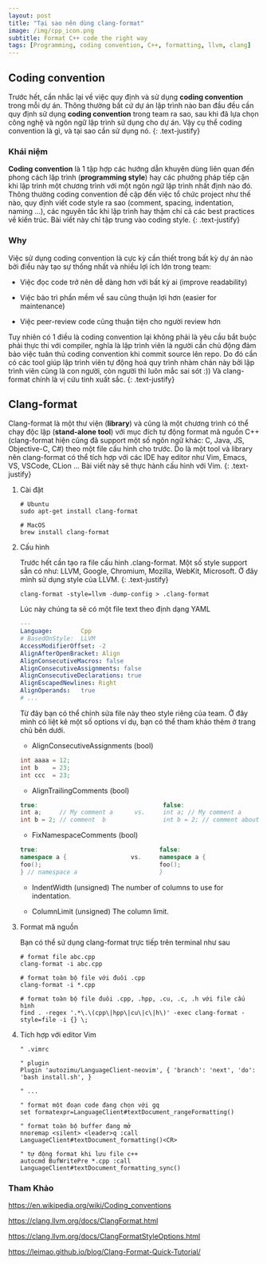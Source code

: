 ```yaml
---
layout: post
title: "Tại sao nên dùng clang-format"
image: /img/cpp_icon.png
subtitle: Format C++ code the right way
tags: [Programming, coding convention, C++, formatting, llvm, clang]
---
```


## Coding convention

Trước hết, cần nhắc lại về việc quy định và sử dụng **coding convention** trong mỗi dự án.
Thông thường bất cứ dự án lập trình nào ban đầu đều cần quy định sử dụng **coding convention** trong team ra sao, sau khi đã lựa chọn công nghệ và ngôn ngữ lập trình sử dụng cho dự án. Vậy cụ thể coding convention là gì, và tại sao cần sử dụng nó.
{: .text-justify}

### Khái niệm

**Coding convention** là 1 tập hợp các hướng dẫn khuyên dùng liên quan đến phong cách lập trình (**programming style**) hay các phướng pháp tiếp cận khi lập trình một chương trình với một ngôn ngữ lập trình nhất định nào đó. Thông thường coding convention đề cập đến việc tổ chức project như thế nào, quy định viết code style ra sao (comment, spacing, indentation, naming ...), các nguyên tắc khi lập trình hay thậm chí cả các best practices về kiến trúc. Bài viết này chỉ tập trung vào coding style.
{: .text-justify}

### Why

Việc sử dụng coding convention là cực kỳ cần thiết trong bất kỳ dự án nào bởi điều này tạo sự thống nhất và nhiều lợi ích lớn trong team:

- Việc đọc code trở nên dễ dàng hơn với bất kỳ ai (improve readability)

- Việc bảo trì phần mềm về sau cũng thuận lợi hơn (easier for maintenance)

- Việc peer-review code cũng thuận tiện cho người review hơn

Tuy nhiên có 1 điều là coding convention lại không phải là yêu cầu bắt buộc phải thực thi với compiler, nghĩa là lập trình viên là người cần chủ động đảm bảo việc tuân thủ coding convention khi commit source lên repo.
Do đó cần có các tool giúp lập trình viên tự động hoá quy trình nhàm chán này bởi lập trình viên cũng là con người, còn người thì luôn mắc sai sót :))
Và clang-format chính là vị cứu tinh xuất sắc.
{: .text-justify}

## Clang-format

Clang-format là một thư viện (**library**) và cũng là một chương trình có thể chạy độc lập (**stand-alone tool**) với mục đích tự động format mã nguồn C++ (clang-format hiện cũng đã support một số ngôn ngữ khác: C, Java, JS, Objective-C, C#) theo một file cấu hình cho trước. Do là một tool và library nên clang-format có thể tích hợp với các IDE hay editor như Vim, Emacs, VS, VSCode, CLion ...
Bài viết này sẽ thực hành cấu hình với Vim.
{: .text-justify}

1. Cài đặt

    ```shell
    # Ubuntu
    sudo apt-get install clang-format

    # MacOS
    brew install clang-format
    ```

2. Cấu hình

    Trước hết cần tạo ra file cấu hình .clang-format. Một số style support sẵn có như: LLVM, Google, Chromium, Mozilla, WebKit, Microsoft. Ở đây mình sử dụng style của LLVM.
    {: .text-justify}

    ```shell
    clang-format -style=llvm -dump-config > .clang-format
    ```

    Lúc này chúng ta sẽ có một file text theo định dạng YAML

    ```yaml
    ---
    Language:        Cpp
    # BasedOnStyle:  LLVM
    AccessModifierOffset: -2
    AlignAfterOpenBracket: Align
    AlignConsecutiveMacros: false
    AlignConsecutiveAssignments: false
    AlignConsecutiveDeclarations: true
    AlignEscapedNewlines: Right
    AlignOperands:   true
    # ...
    ```

    Từ đây bạn có thể chỉnh sửa file này theo style riêng của team.
    Ở đây mình có liệt kê một số options ví dụ, bạn có thể tham khảo thêm ở trang chủ bên dưới.

    - AlignConsecutiveAssignments (bool)

    ```cpp
    int aaaa = 12;
    int b    = 23;
    int ccc  = 23;
    ```

    - AlignTrailingComments (bool)

    ```cpp
    true:                                   false:
    int a;     // My comment a      vs.     int a; // My comment a
    int b = 2; // comment  b                int b = 2; // comment about b
    ```

    - FixNamespaceComments (bool)

    ```cpp
    true:                                  false:
    namespace a {                  vs.     namespace a {
    foo();                                 foo();
    } // namespace a                       }
    ```

    - IndentWidth (unsigned)
    The number of columns to use for indentation.

    - ColumnLimit (unsigned)
    The column limit.

3. Format mã nguồn

    Bạn có thể sử dụng clang-format trực tiếp trên terminal như sau

    ```shell
    # format file abc.cpp
    clang-format -i abc.cpp

    # format toàn bộ file với đuôi .cpp
    clang-format -i *.cpp

    # format toàn bộ file đuôi .cpp, .hpp, .cu, .c, .h với file cấu hình
    find . -regex '.*\.\(cpp\|hpp\|cu\|c\|h\)' -exec clang-format -style=file -i {} \;
    ```

4. Tích hợp với editor Vim

    ```vim
    " .vimrc

    " plugin
    Plugin 'autozimu/LanguageClient-neovim', { 'branch': 'next', 'do': 'bash install.sh', }

    " ...

   " format một đoạn code đang chọn với gq
    set formatexpr=LanguageClient#textDocument_rangeFormatting()

    " format toàn bộ buffer đang mở
    nnoremap <silent> <leader>q :call LanguageClient#textDocument_formatting()<CR>

    " tự động format khi lưu file c++
    autocmd BufWritePre *.cpp :call LanguageClient#textDocument_formatting_sync()
    ```

### Tham Khảo

<https://en.wikipedia.org/wiki/Coding_conventions>

<https://clang.llvm.org/docs/ClangFormat.html>

<https://clang.llvm.org/docs/ClangFormatStyleOptions.html>

<https://leimao.github.io/blog/Clang-Format-Quick-Tutorial/>

